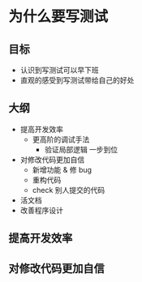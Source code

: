 <script setup>
import CVideo from '../components/CVideo.vue'
</script>
# 为什么要写测试

## 目标

- 认识到写测试可以早下班
- 直观的感受到写测试带给自己的好处

## 大纲

- 提高开发效率
  - 更高阶的调试手法
    - 验证局部逻辑 一步到位
- 对修改代码更加自信
  - 新增功能 & 修 bug
  - 重构代码
  - check 别人提交的代码
- 活文档
- 改善程序设计

## 提高开发效率
<CVideo src="//player.bilibili.com/player.html?aid=652198267&bvid=BV1me4y1c7nM&cid=1016712076&page=1"/>

## 对修改代码更加自信

<CVideo src="//player.bilibili.com/player.html?aid=353146778&bvid=BV1DX4y1U7df&cid=1045644165&page=1"/>